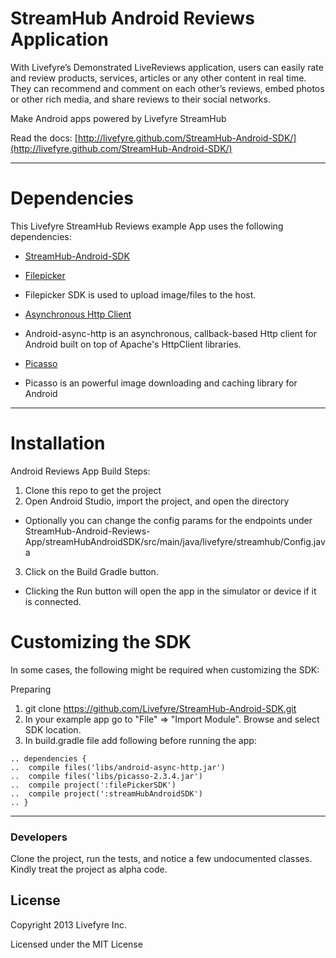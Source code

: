 StreamHub Android Reviews Application
=============================
With Livefyre’s Demonstrated LiveReviews application, users can easily rate and review products, services, articles or any other content in real time. They can recommend and comment on each other’s reviews, embed photos or other rich media, and share reviews to their social networks.

Make Android apps powered by Livefyre StreamHub

Read the docs: [http://livefyre.github.com/StreamHub-Android-SDK/](http://livefyre.github.com/StreamHub-Android-SDK/)

---
Dependencies
=============================
This Livefyre StreamHub Reviews example App uses the following dependencies:
* [StreamHub-Android-SDK](https://github.com/Livefyre/StreamHub-Android-SDK/)

* [Filepicker](https://github.com/Ink/filepicker-android)
 * Filepicker SDK is used to upload image/files to the host.
* [Asynchronous Http Client](https://github.com/loopj/android-async-http)
 * Android-async-http is an asynchronous, callback-based Http client for Android built on top of Apache's HttpClient libraries.
* [Picasso](https://github.com/square/picasso)
 * Picasso is an powerful image downloading and caching library for Android

---
Installation
=============================
Android Reviews App Build Steps:

1. Clone this repo to get the project
2. Open Android Studio, import the project, and open the directory
 * Optionally you can change the config params for the endpoints under StreamHub-Android-Reviews-App/streamHubAndroidSDK/src/main/java/livefyre/streamhub/Config.java
3. Click on the Build Gradle button.
 * Clicking the Run button will open the app in the simulator or device if it is connected.

Customizing the SDK
=============================
In some cases, the following might be required when customizing the SDK:

Preparing
1. git clone https://github.com/Livefyre/StreamHub-Android-SDK.git
2. In your example app go to "File" => "Import Module". Browse and select SDK location.
3. In build.gradle file add following before running the app:
 ```
.. dependencies {
..  compile files('libs/android-async-http.jar')
..  compile files('libs/picasso-2.3.4.jar')
..  compile project(':filePickerSDK')
..  compile project(':streamHubAndroidSDK')
.. }
```

-----

### Developers
Clone the project, run the tests, and notice a few undocumented classes. Kindly treat the project as alpha code.

## License
Copyright 2013 Livefyre Inc.

Licensed under the MIT License
